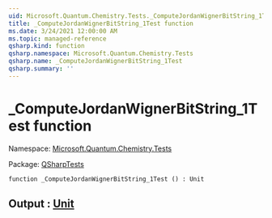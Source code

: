 ```yaml
---
uid: Microsoft.Quantum.Chemistry.Tests._ComputeJordanWignerBitString_1Test
title: _ComputeJordanWignerBitString_1Test function
ms.date: 3/24/2021 12:00:00 AM
ms.topic: managed-reference
qsharp.kind: function
qsharp.namespace: Microsoft.Quantum.Chemistry.Tests
qsharp.name: _ComputeJordanWignerBitString_1Test
qsharp.summary: ''
---
```


# _ComputeJordanWignerBitString_1Test function

Namespace: [Microsoft.Quantum.Chemistry.Tests](xref:Microsoft.Quantum.Chemistry.Tests)

Package: [QSharpTests](https://nuget.org/packages/QSharpTests)




```qsharp
function _ComputeJordanWignerBitString_1Test () : Unit
```


## Output : [Unit](xref:microsoft.quantum.lang-ref.unit)


